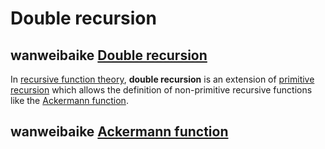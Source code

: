 # Double recursion



## wanweibaike [Double recursion](https://en.wanweibaike.com/wiki-Double%20recursion)

In [recursive function theory](https://en.wanweibaike.com/wiki-Recursive_function_theory), **double recursion** is an extension of [primitive recursion](https://en.wanweibaike.com/wiki-Primitive_recursion) which allows the definition of non-primitive recursive functions like the [Ackermann function](https://en.wanweibaike.com/wiki-Ackermann_function).





## wanweibaike [Ackermann function](https://en.wanweibaike.com/wiki-Ackerman%20function)
